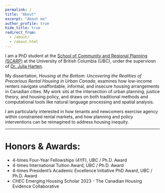 ```yaml
---
permalink: /
title: "About"
excerpt: "About me"
author_profile: true
hide_title: true
redirect_from: 
  - /about/
  - /about.html
---
```

I am a PhD student at the [School of Community and Regional Planning (SCARP)](https://scarp.ubc.ca/) at the University of British Columbia (UBC), under the superviosn of [Dr. Julia Harten](https://scarp.ubc.ca/directory/julia-harten).  

My dissertation, *Housing at the Bottom: Uncovering the Realities of Precarious Rental Housing in Urban Canada*, examines how low-income renters navigate unaffordable, informal, and insecure housing arrangements in Canadian cities. My work sits at the intersection of urban planning, justice theory, and housing policy, and draws on both traditional methods and computational tools like natural language processing and spatial analysis.  

I am particularly interested in how tenants and newcomers exercise agency within constrained rental markets, and how planning and policy interventions can be reimagined to address housing inequity.

---

# Honors & Awards:
* 4-times Four-Year Fellowships (4YF), UBC / Ph.D. Award 
* 4-times International Tuition Award, UBC / Ph.D. Award 
* 4-times President’s Academic Excellence Initiative PhD Award, UBC / Ph.D. Award
* CHEC Emerging Housing Scholar 2023 - The Canadian Housing Evidence Collaborative
 


